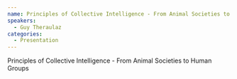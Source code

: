 ```yaml
--- 
name: Principles of Collective Intelligence - From Animal Societies to Human Groups
speakers: 
  - Guy Theraulaz
categories:
  - Presentation
---
```


Principles of Collective Intelligence - From Animal Societies to Human Groups